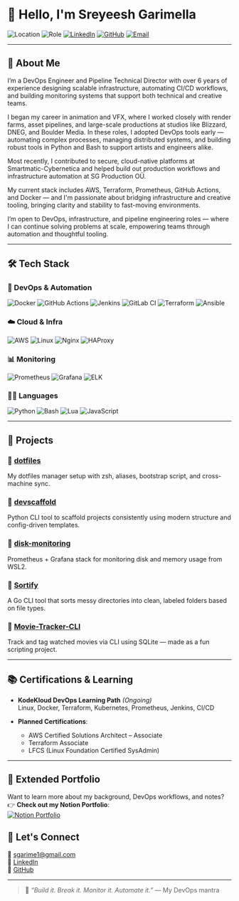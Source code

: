 # 👋 Hello, I'm Sreyeesh Garimella

![Location](https://img.shields.io/badge/Location-Valgjärve,%20Estonia-blue?style=flat-square)
![Role](https://img.shields.io/badge/Role-DevOps%20Engineer%20%7C%20Pipeline%20TD-9cf?style=flat-square)
[![LinkedIn](https://img.shields.io/badge/LinkedIn-Connect-blue?logo=linkedin&style=flat-square)](https://www.linkedin.com/in/sreyeeshgarimella)
[![GitHub](https://img.shields.io/badge/GitHub-Sreyeesh-181717?logo=github&style=flat-square)](https://github.com/Sreyeesh)
[![Email](https://img.shields.io/badge/Email-sgarime1@gmail.com-blue?style=flat-square&logo=gmail)](mailto:sgarime1@gmail.com)

---

## 🚀 About Me

I’m a DevOps Engineer and Pipeline Technical Director with over 6 years of experience designing scalable infrastructure, automating CI/CD workflows, and building monitoring systems that support both technical and creative teams.

I began my career in animation and VFX, where I worked closely with render farms, asset pipelines, and large-scale productions at studios like Blizzard, DNEG, and Boulder Media. In these roles, I adopted DevOps tools early — automating complex processes, managing distributed systems, and building robust tools in Python and Bash to support artists and engineers alike.

Most recently, I contributed to secure, cloud-native platforms at Smartmatic-Cybernetica and helped build out production workflows and infrastructure automation at SG Production OÜ.

My current stack includes AWS, Terraform, Prometheus, GitHub Actions, and Docker — and I'm passionate about bridging infrastructure and creative tooling, bringing clarity and stability to fast-moving environments.

I’m open to DevOps, infrastructure, and pipeline engineering roles — where I can continue solving problems at scale, empowering teams through automation and thoughtful tooling.


---

## 🛠️ Tech Stack

### 🔧 DevOps & Automation  
![Docker](https://img.shields.io/badge/Docker-2496ED?style=flat-square&logo=docker)
![GitHub Actions](https://img.shields.io/badge/GitHub_Actions-2088FF?style=flat-square&logo=githubactions)
![Jenkins](https://img.shields.io/badge/Jenkins-D24939?style=flat-square&logo=jenkins)
![GitLab CI](https://img.shields.io/badge/GitLab_CI-FC6D26?style=flat-square&logo=gitlab)
![Terraform](https://img.shields.io/badge/Terraform-623CE4?style=flat-square&logo=terraform)
![Ansible](https://img.shields.io/badge/Ansible-000000?style=flat-square&logo=ansible)

### ☁️ Cloud & Infra  
![AWS](https://img.shields.io/badge/AWS-232F3E?style=flat-square&logo=amazonaws)
![Linux](https://img.shields.io/badge/Linux-FCC624?style=flat-square&logo=linux)
![Nginx](https://img.shields.io/badge/Nginx-009639?style=flat-square&logo=nginx)
![HAProxy](https://img.shields.io/badge/HAProxy-000000?style=flat-square&logo=haproxy)

### 📊 Monitoring  
![Prometheus](https://img.shields.io/badge/Prometheus-E6522C?style=flat-square&logo=prometheus)
![Grafana](https://img.shields.io/badge/Grafana-F46800?style=flat-square&logo=grafana)
![ELK](https://img.shields.io/badge/ELK-005571?style=flat-square&logo=elastic)

### 🧑‍💻 Languages  
![Python](https://img.shields.io/badge/Python-3670A0?style=flat-square&logo=python&logoColor=ffdd54)
![Bash](https://img.shields.io/badge/Bash-121011?style=flat-square&logo=gnu-bash)
![Lua](https://img.shields.io/badge/Lua-2C2D72?style=flat-square&logo=lua)
![JavaScript](https://img.shields.io/badge/JavaScript-F7DF1E?style=flat-square&logo=javascript&logoColor=black)

---

## 🧪 Projects

### 🔹 [dotfiles](https://github.com/Sreyeesh/dotfiles)  
My dotfiles manager setup with zsh, aliases, bootstrap script, and cross-machine sync.

### 🔹 [devscaffold](https://github.com/Sreyeesh/devscaffold)  
Python CLI tool to scaffold projects consistently using modern structure and config-driven templates.

### 🔹 [disk-monitoring](https://github.com/Sreyeesh/disk-monitoring)  
Prometheus + Grafana stack for monitoring disk and memory usage from WSL2.

### 🔹 [Sortify](https://github.com/Sreyeesh/Sortify)  
A Go CLI tool that sorts messy directories into clean, labeled folders based on file types.

### 🔹 [Movie-Tracker-CLI](https://github.com/Sreyeesh/Movie-Tracker-CLI)  
Track and tag watched movies via CLI using SQLite — made as a fun scripting project.


---

## 📚 Certifications & Learning

- **KodeKloud DevOps Learning Path** *(Ongoing)*  
  Linux, Docker, Terraform, Kubernetes, Prometheus, Jenkins, CI/CD

- **Planned Certifications**:  
  - AWS Certified Solutions Architect – Associate  
  - Terraform Associate  
  - LFCS (Linux Foundation Certified SysAdmin)

---

## 🧠 Extended Portfolio

Want to learn more about my background, DevOps workflows, and notes?  
👉 **Check out my Notion Portfolio**:  
[![Notion Portfolio](https://img.shields.io/badge/Visit_Notion_Portfolio-000?style=for-the-badge&logo=notion&logoColor=white)](https://stump-principle-4a6.notion.site/Sreyeesh-Garimella-DevOps-Engineer-Data-Engineer-Pipeline-Technical-Director-1d7c1e24aece808c8f02ecf255287e1c)


## 🤝 Let's Connect

📧 [sgarime1@gmail.com](mailto:sgarime1@gmail.com)  
🔗 [LinkedIn](https://linkedin.com/in/sreyeeshgarimella)  
🐙 [GitHub](https://github.com/Sreyeesh)

---

> 💬 *“Build it. Break it. Monitor it. Automate it.”* — My DevOps mantra
